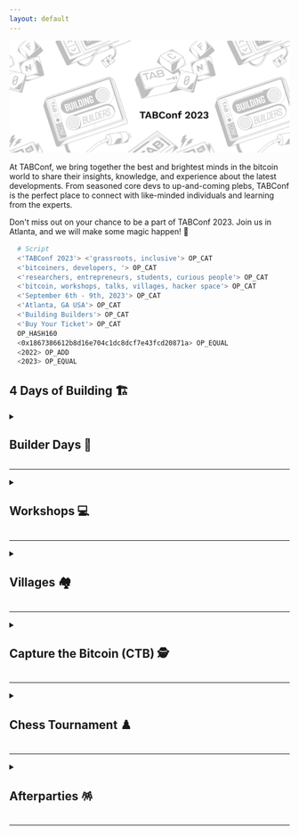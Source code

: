 ```yaml
---
layout: default
---
```


<a><img src="assets/img/hero.png"></a>

At TABConf, we bring together the best and brightest minds in the bitcoin world to share their insights, knowledge, and experience about the latest developments. From seasoned core devs to up-and-coming plebs, TABConf is the perfect place to connect with like-minded individuals and learning from the experts.

Don't miss out on your chance to be a part of TABConf 2023. Join us in Atlanta, and we will make some magic happen! 🤘

```sh
  # Script
  <'TABConf 2023'> <'grassroots, inclusive'> OP_CAT
  <'bitcoiners, developers, '> OP_CAT
  <'researchers, entrepreneurs, students, curious people'> OP_CAT
  <'bitcoin, workshops, talks, villages, hacker space'> OP_CAT
  <'September 6th - 9th, 2023'> OP_CAT
  <'Atlanta, GA USA'> OP_CAT
  <'Building Builders'> OP_CAT
  <'Buy Your Ticket'> OP_CAT
  OP_HASH160
  <0x1867386612b8d16e704c1dc8dcf7e43fcd20871a> OP_EQUAL
  <2022> OP_ADD
  <2023> OP_EQUAL
```

## 4 Days of Building 🏗️

<details>
<summary>
  
  ## Builder Days 🔨
  
</summary>
  
Builder's Day is an opportunity to learn how to contribute to open-source projects in the Bitcoin. If you're interested in becoming a developer in the bitcoin industry, this day is not to be missed.
  
</details>

*** 

<details>
<summary>
  
  ## Workshops 💻
  
</summary>

  Workshops at TABConf are developer-focused and offer the chance to learn from experts in the field.

</details>

*** 

<details>
<summary>
  
  ## Villages 🏘️

</summary>

  The conference will also feature villages: the Bitdevs Socratic village, PlebDev Village, and the Shadowy Super Coders & Gamers Village.

</details>

*** 

<details>
<summary><h2>Capture the Bitcoin (CTB) 🕵️</h2></summary>

  The TABConf CTB scavenger hunt will test your knowledge of Bitcoin as you compete to be the first to steal real Bitcoin!

</details>

*** 

<details>
<summary>
  
  ## Chess Tournament ♟️

</summary>

  The chess tournament has a 100k sats buy-in and is a single-round elimination for winners.

</details>

*** 

<details>
<summary>
  
  ## Afterparties 🪅

</summary>

  Afterparties sponsored by ZEBEDEEE in the Shadowy Super Coders & Gamers Village and are always open to all attendees. Don't miss out on the fun!

</details>

*** 
